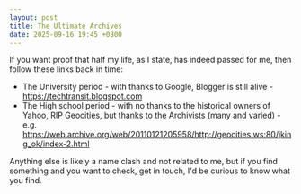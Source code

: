 ```yaml
---
layout: post
title: The Ultimate Archives
date: 2025-09-16 19:45 +0800
---
```


If you want proof that half my life, as I state, has indeed passed for me, then follow these links back in time:

* The University period - with thanks to Google, Blogger is still alive - https://techtransit.blogspot.com
* The High school period - with no thanks to the historical owners of Yahoo, RIP Geocities, but thanks to the Archivists (many and varied) - e.g. https://web.archive.org/web/20110121205958/http://geocities.ws:80/jking_ok/index-2.html

Anything else is likely a name clash and not related to me, but if you find something and you want to check, get in touch, I'd be curious to know what you find.


